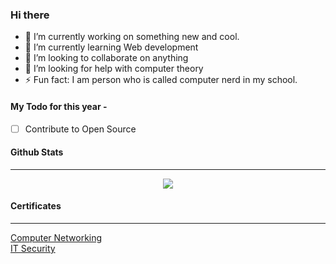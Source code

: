 ### Hi there 

- 🔭 I’m currently working on something new and cool. 
- 🌱 I’m currently learning Web development 
- 👯 I’m looking to collaborate on anything
- 🤔 I’m looking for help with computer theory
- ⚡ Fun fact: I am person who is called computer nerd in my school. 


#### My Todo for this year - 
- [ ] Contribute to Open Source

#### Github Stats
<hr>
<p align='center'><img align="center" src="https://github-readme-stats.vercel.app/api/?username=notprash&layout=compact&show_icons=true&include_all_commits=true&hide_border=false&theme=onedark" /></p>


#### Certificates
<hr>

[Computer Networking](https://coursera.org/share/bd1c81f79377d9bcf7d3da4d5922c1a0)
<br />
[IT Security](https://coursera.org/share/bbce10300fb1493b0c37e76aecaa1789)
